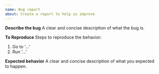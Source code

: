 ```yaml
---
name: Bug report
about: Create a report to help us improve
---
```



**Describe the bug**
A clear and concise description of what the bug is.


**To Reproduce**
Steps to reproduce the behavior:
1. Go to '...'
2. Run '...'


**Expected behavior**
A clear and concise description of what you expected to happen.
